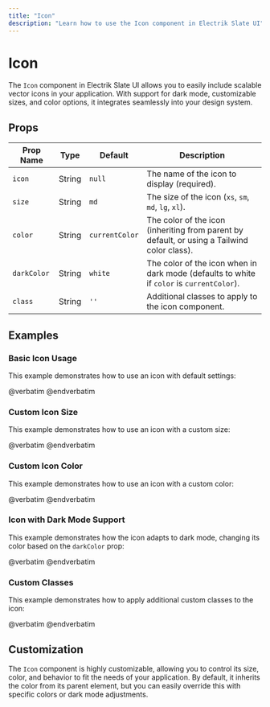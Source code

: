 ```yaml
---
title: "Icon"
description: "Learn how to use the Icon component in Electrik Slate UI"
---
```


# Icon

The `Icon` component in Electrik Slate UI allows you to easily include scalable vector icons in your application. With support for dark mode, customizable sizes, and color options, it integrates seamlessly into your design system.

## Props

| Prop Name  | Type   | Default       | Description                                                                                                     |
|------------|--------|---------------|-----------------------------------------------------------------------------------------------------------------|
| `icon`     | String | `null`        | The name of the icon to display (required).                                                                     |
| `size`     | String | `md`          | The size of the icon (`xs`, `sm`, `md`, `lg`, `xl`).                                                             |
| `color`    | String | `currentColor`| The color of the icon (inheriting from parent by default, or using a Tailwind color class).                      |
| `darkColor`| String | `white`       | The color of the icon when in dark mode (defaults to white if `color` is `currentColor`).                        |
| `class`    | String | `''`          | Additional classes to apply to the icon component.                                                              |

## Examples

### Basic Icon Usage

This example demonstrates how to use an icon with default settings:

<x-code-preview>
@verbatim
<!-- Basic Icon -->
<x-slate::icon icon="carbon-checkmark" />
@endverbatim
</x-code-preview>

### Custom Icon Size

This example demonstrates how to use an icon with a custom size:

<x-code-preview>
@verbatim
<!-- Icon with custom size -->
<x-slate::icon icon="carbon-checkmark" size="lg" />
<!-- Icon with custom size -->
<x-slate::icon icon="carbon-checkmark" size="sm" />
<!-- Icon with custom size -->
<x-slate::icon icon="carbon-checkmark" size="xs" />
@endverbatim
</x-code-preview>

### Custom Icon Color

This example demonstrates how to use an icon with a custom color:

<x-code-preview>
@verbatim
<!-- Icon with custom color -->
<x-slate::icon icon="carbon-checkmark" color="primary" />
@endverbatim
</x-code-preview>

### Icon with Dark Mode Support

This example demonstrates how the icon adapts to dark mode, changing its color based on the `darkColor` prop:

<x-code-preview>
@verbatim
<!-- Icon with dark mode support -->
<x-slate::icon icon="carbon-checkmark" color="gray-800" darkColor="white" />
@endverbatim
</x-code-preview>

### Custom Classes

This example demonstrates how to apply additional custom classes to the icon:

<x-code-preview>
@verbatim
<!-- Icon with custom classes -->
<x-slate::icon icon="carbon-checkmark" class="animate-spin" />
@endverbatim
</x-code-preview>

## Customization

The `Icon` component is highly customizable, allowing you to control its size, color, and behavior to fit the needs of your application. By default, it inherits the color from its parent element, but you can easily override this with specific colors or dark mode adjustments.